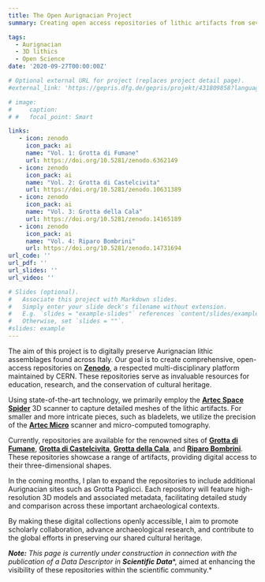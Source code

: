 ```yaml
---
title: The Open Aurignacian Project
summary: Creating open access repositories of lithic artifacts from several Aurignacian sites in Italy.

tags:
  - Aurignacian
  - 3D lithics
  - Open Science
date: '2020-09-27T00:00:00Z'

# Optional external URL for project (replaces project detail page).
#external_link: 'https://gepris.dfg.de/gepris/projekt/431809858?language=en'

# image:
#     caption: 
# #   focal_point: Smart

links:
   - icon: zenodo
     icon_pack: ai
     name: "Vol. 1: Grotta di Fumane"
     url: https://doi.org/10.5281/zenodo.6362149
   - icon: zenodo
     icon_pack: ai
     name: "Vol. 2: Grotta di Castelcivita"
     url: https://doi.org/10.5281/zenodo.10631389
   - icon: zenodo
     icon_pack: ai
     name: "Vol. 3: Grotta della Cala"
     url: https://doi.org/10.5281/zenodo.14165189
   - icon: zenodo
     icon_pack: ai
     name: "Vol. 4: Riparo Bombrini"
     url: https://doi.org/10.5281/zenodo.14731694
url_code: ''
url_pdf: ''
url_slides: ''
url_video: ''

# Slides (optional).
#   Associate this project with Markdown slides.
#   Simply enter your slide deck's filename without extension.
#   E.g. `slides = "example-slides"` references `content/slides/example-slides.md`.
#   Otherwise, set `slides = ""`.
#slides: example
---
```


The aim of this project is to digitally preserve Aurignacian lithic assemblages found across Italy. Our goal is to create comprehensive, open-access repositories on [**Zenodo**](https://zenodo.org/), a respected multi-disciplinary platform maintained by CERN. These repositories serve as invaluable resources for education, research, and the conservation of cultural heritage.

Using state-of-the-art technology, we primarily employ the [**Artec Space Spider**](https://www.artec3d.com/portable-3d-scanners/artec-spider) 3D scanner to capture detailed meshes of the lithic artifacts. For smaller and more intricate pieces, such as bladelets, we utilize the precision of the [**Artec Micro**](https://www.artec3d.com/portable-3d-scanners/artec-micro) scanner and micro-computed tomography.

Currently, repositories are available for the renowned sites of [**Grotta di Fumane**](https://doi.org/10.5281/zenodo.6362149), [**Grotta di Castelcivita**](https://doi.org/10.5281/zenodo.10631389), [**Grotta della Cala**](https://doi.org/10.5281/zenodo.14165189), and [**Riparo Bombrini**](https://doi.org/10.5281/zenodo.14731694). These repositories showcase a range of artifacts, providing digital access to their three-dimensional shapes.

In the coming months, I plan to expand the repositories to include additional Aurignacian sites such as Grotta Paglicci. Each repository will feature high-resolution 3D models and associated metadata, facilitating detailed study and comparison across these important archaeological contexts.

By making these digital collections openly accessible, I aim to promote scholarly collaboration, advance archaeological research, and contribute to the global efforts in preserving our shared cultural heritage.

***Note:*** *This page is currently under construction in connection with the publication of a Data Descriptor in* ***Scientific Data****, aimed at enhancing the visibility of these repositories within the scientific community.*
